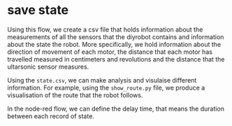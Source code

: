 # save state

Using this flow, we create a csv file that holds information about the measurements of all the sensors that the diyrobot contains and information about the state the robot. 
More specifically, we hold information about the direction of movement of each motor, the distance that each motor has travelled measured in centimeters and revolutions and the distance that the ultarsonic sensor measures.

Using the `state.csv`, we can make analysis and visulaise different information. For example, using the `show_route.py` file, we produce a visualisation of the route that the robot follows. 

In the node-red flow, we can define the delay time, that means the duration between each record of state. 
